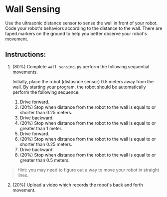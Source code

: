 # Wall Sensing 
Use the ultrasonic distance sensor to sense the wall in front of your robot. Code your robot's behaviors according to the distance to the wall. There are taped markers on the ground to help you better observe your robot's movement. 

## Instructions:
1. (80%) Complete `wall_sensing.py` perform the following sequential movements. 

   Initially, place the robot (distasnce sensor) 0.5 meters away from the wall. By starting your program, the robot should be automatically perform the following sequence.
   1. Drive forward.
   2. (20%) Stop when distance from the robot to the wall is equal to or shorter than 0.25 meters.
   3. Drive backward.
   4. (20%) Stop when distance from the robot to the wall is equal to or greater than 1 meter.
   5. Drive forward.
   6. (20%) Stop when distance from the robot to the wall is equal to or shorter than 0.25 meters.
   7. Drive backward.
   8. (20%) Stop when distance from the robot to the wall is equal to or greater than 0.5 meters.
   
> Hint: you may need to figure out a way to move your robot in straight lines.

2. (20%) Upload a video which records the robot's back and forth movement. 

